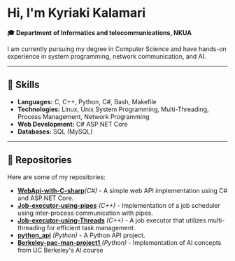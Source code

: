 # Hi, I'm Kyriaki Kalamari

 **🎓 Department of Informatics and telecommunications, NKUA**

I am currently pursuing my degree in Computer Science and have hands-on experience in system programming, network communication, and AI.

---
## 🔧 Skills

- **Languages:** C, C++, Python, C#, Bash, Makefile
- **Technologies:** Linux, Unix System Programming, Multi-Threading, Process Management, Network Programming
- **Web Development:** C# ASP.NET Core
- **Databases:** SQL (MySQL)

---
## 📂 Repositories

Here are some of my repositories:

- [**WebApi-with-C-sharp**](https://github.com/KKalamari/WebApi-with-C-sharp)*(C#)* - A simple web API implementation using C# and ASP.NET Core.
- [**Job-executor-using-pipes**](https://github.com/KKalamari/Job-scheduler-using-pipes) *(C++)* - Implementation of a job scheduler using inter-process communication with pipes.
- [**Job-executor-using-Threads**](https://github.com/KKalamari/Job-executor-using-Threads) *(C++)* - A job executor that utilizes multi-threading for efficient task management.
- [**python_api**](https://github.com/KKalamari/python_api)  *(Python)* - A Python API project.
- [**Berkeley-pac-man-project1** ](https://github.com/KKalamari/Berkeley-pac-man-project1) *(Python)* - Implementation of AI concepts from UC Berkeley's AI course

